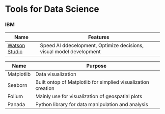 # Tools for Data Science 
### IBM
| Name | Features | 
|------|---------|
| [Watson Studio](https://cloud.ibm.com/catalog/services/watson-studio#about) | Speed AI ddecelopment, Optimize decisions, visual model development |


| Name | Purpose |
|------|---------|
| Matplotlib | Data visualization |
| Seaborn | Built ontop of Matplotlib for simplied visualization creation |
| Folium | Mainly use for visualization of geospatial plots |
| Panada | Python library for data manipulation and analysis | 